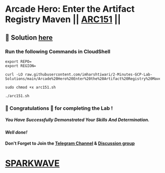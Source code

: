 # Arcade Hero: Enter the Artifact Registry Maven || [ARC151](https://www.cloudskillsboost.google/focuses/89730?parent=catalog) ||

## 🔑 Solution [here](https://www.youtube.com/@sparkwave.01)

### Run the following Commands in CloudShell

```
export REPO=
export REGION=
```
```
curl -LO raw.githubusercontent.com/imharshtiwari/2-Minutes-GCP-Lab-Solutions/main/Arcade%20Hero%20Enter%20the%20Artifact%20Registry%20Maven/arc151.sh

sudo chmod +x arc151.sh

./arc151.sh
```

### 🐼 Congratulations 🎉 for completing the Lab !

##### *You Have Successfully Demonstrated Your Skills And Determination.*

#### *Well done!*

#### Don't Forget to Join the [Telegram Channel](https://t.me/sparkwave.01) & [Discussion group](https://t.me/sparkwave.01chats)

# [SPARKWAVE](https://www.youtube.com/@sparkwave.01)
